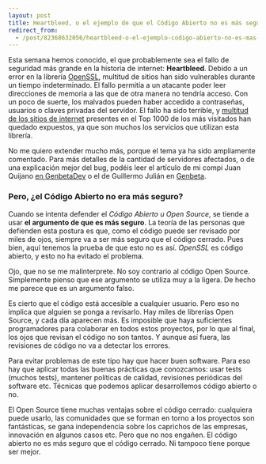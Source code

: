 ```yaml
---
layout: post
title: Heartbleed, o el ejemplo de que el Código Abierto no es más seguro
redirect_from:
  - /post/82368632056/heartbleed-o-el-ejemplo-codigo-abierto-no-es-mas-seguro.html
---
```


<p>Esta semana hemos conocido, el que probablemente sea el fallo de seguridad más grande en la historia de internet: <strong>Heartbleed</strong>. Debido a un error en la librería <a href="https://www.openssl.org/">OpenSSL</a>, multitud de sitios han sido vulnerables durante un tiempo indeterminado. El fallo permitía a un atacante poder leer direcciones de memoria a las que de otra manera no tendría acceso. Con un poco de suerte, los malvados pueden haber accedido a contraseñas, usuarios o claves privadas del servidor. El fallo ha sido terrible, y <a href="https://github.com/musalbas/heartbleed-masstest/blob/master/top10000.txt">multitud de los sitios de internet</a> presentes en el Top 1000 de los más visitados han quedado expuestos, ya que son muchos los servicios que utilizan esta librería.</p>

<p>No me quiero extender mucho más, porque el tema ya ha sido ampliamente comentado. Para más detalles de la cantidad de servidores afectados, o de una explicación mejor del bug, podéis leer el artículo de mi compi Juan Quijano <a href="http://www.genbetadev.com/seguridad-informatica/heartbleed-en-openssl-mas-del-50-de-los-sitios-de-internet-afectados">en GenbetaDev</a> o el de Guillermo Julián en <a href="http://www.genbeta.com/seguridad/heartbleed-otro-fallo-extremadamente-grave-en-una-libreria-ssl">Genbeta</a>.</p>

<h3>Pero, ¿el Código Abierto no era más seguro?</h3>

<p>Cuando se intenta defender el <em>Código Abierto u Open Source</em>, se tiende a usar <strong>el argumento de que es más seguro</strong>. La teoría de las personas que defienden esta postura es que, como el código puede ser revisado por miles de ojos, siempre va a ser más seguro que el código cerrado. Pues bien, aquí tenemos la prueba de que esto no es así. <em>OpenSSL</em> es código abierto, y esto no ha evitado el problema.</p>

<p>Ojo, que no se me malinterprete. No soy contrario al código Open Source. Simplemente pienso que ese argumento se utiliza muy a la ligera. De hecho me parece que es un argumento falso.</p>

<p>Es cierto que el código está accesible a cualquier usuario. Pero eso no implica que alguien se ponga a revisarlo. Hay miles de librerías Open Source, y cada día aparecen más. Es imposible que haya suficientes programadores para colaborar en todos estos proyectos, por lo que al final, los ojos que revisan el código no son tantos. Y aunque así fuera, las revisiones de código no va a detectar los errores.</p>

<p>Para evitar problemas de este tipo hay que hacer buen software. Para eso hay que aplicar todas las buenas prácticas que conozcamos: usar tests (muchos tests), mantener políticas de calidad, revisiones periódicas del software etc. Técnicas que podemos aplicar desarrollemos código abierto o no.</p>

<p>El Open Source tiene muchas ventajas sobre el código cerrado: cualquiera puede usarlo, las comunidades que se forman en torno a los proyectos son fantásticas, se gana independencia sobre los caprichos de las empresas, innovación en algunos casos etc. Pero que no nos engañen. El código abierto no es más seguro  que el código cerrado. Ni tampoco tiene porque ser mejor.</p>
